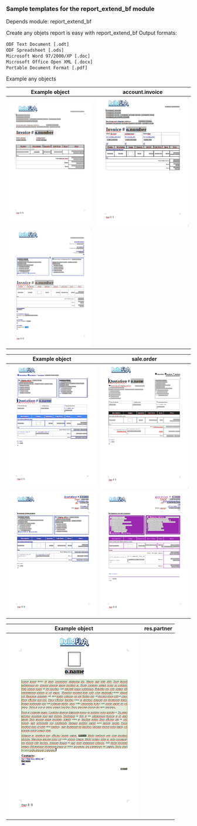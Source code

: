### Sample templates for the report_extend_bf module
Depends module: report_extend_bf

Create any objets report is easy with report_extend_bf
Output formats:

    ODF Text Document [.odt]
    ODF Spreadsheet [.ods]
    Microsoft Word 97/2000/XP [.doc]
    Microsoft Office Open XML [.docx]
    Portable Document Format [.pdf]



Example any objects


Example object             |  account.invoice
:-------------------------:|:-------------------------:
![](images_tmpls/img_01.png "title-1")  |  ![](images_tmpls/img_02.png "title-1")
![](images_tmpls/img_03.png "title-1")  |

Example object             |  sale.order
:-------------------------:|:-------------------------:
![](images_tmpls/img_04.png "title-1")  |  ![](images_tmpls/img_05.png "title-1")
![](images_tmpls/img_06.png "title-1")  |  ![](images_tmpls/img_07.png "title-1")

Example object             |  res.partner
:-------------------------:|:-------------------------:
![](images_tmpls/img_08.png "title-1")  |